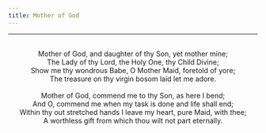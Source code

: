 ```yaml
---
title: Mother of God
---
```


---
<center>
<br/>
Mother of God, and daughter of thy Son, yet mother mine;<br/>
The Lady of thy Lord, the Holy One, thy Child Divine;<br/>
Show me thy wondrous Babe, O Mother Maid, foretold of yore;<br/>
The treasure on thy virgin bosom laid let me adore. <br/>
<br/>
Mother of God, commend me to thy Son, as here I bend;<br/>
And O, commend me when my task is done and life shall end;<br/>
Within thy out stretched hands I leave my heart, pure Maid, with thee;<br/>
A worthless gift from which thou wilt not part eternally. <br/>

</center>